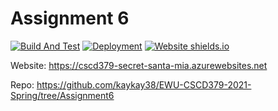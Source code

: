 ﻿
# Assignment 6

[![Build And Test](https://github.com/kaykay38/EWU-CSCD379-2021-Spring/actions/workflows/BuildAndTest.yml/badge.svg)](https://github.com/kaykay38/EWU-CSCD379-2021-Spring/actions/workflows/BuildAndTest.yml)
[![Deployment](https://github.com/kaykay38/EWU-CSCD379-2021-Spring/actions/workflows/Deployment.yml/badge.svg)](https://github.com/kaykay38/EWU-CSCD379-2021-Spring/actions/workflows/Deployment.yml)
[![Website shields.io](https://img.shields.io/website-up-down-green-red/http/shields.io.svg)](https://cscd379-secret-santa-mia.azurewebsites.net)

Website: https://cscd379-secret-santa-mia.azurewebsites.net

Repo: https://github.com/kaykay38/EWU-CSCD379-2021-Spring/tree/Assignment6
